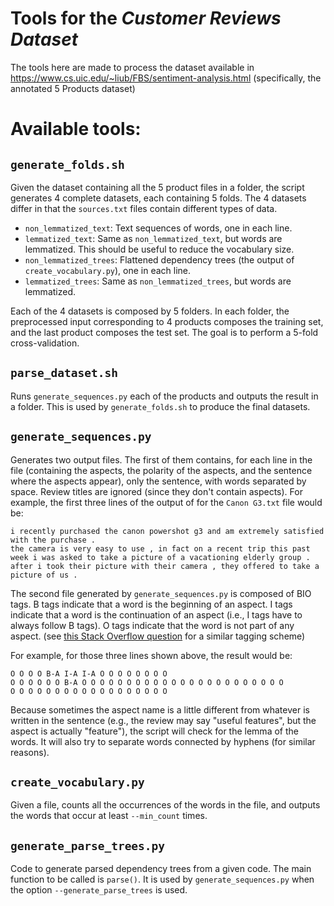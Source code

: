 # Tools for the _Customer Reviews Dataset_

The tools here are made to process the dataset available in
https://www.cs.uic.edu/~liub/FBS/sentiment-analysis.html
(specifically, the annotated 5 Products dataset)

Available tools:
================

## `generate_folds.sh`

Given the dataset containing all the 5 product files in a folder, the
script generates 4 complete datasets, each containing 5 folds. The
4 datasets differ in that the `sources.txt` files contain different
types of data.

 * `non_lemmatized_text`: Text sequences of words, one in each line.
 * `lemmatized_text`:  Same as `non_lemmatized_text`, but words are
	lemmatized. This should be useful to reduce the vocabulary
	size.
 * `non_lemmatized_trees`: Flattened dependency trees (the output of
	`create_vocabulary.py`), one in each line.
 * `lemmatized_trees`: Same as `non_lemmatized_trees`, but words are
	lemmatized.

Each of the 4 datasets is composed by 5 folders. In each folder, the
preprocessed input corresponding to 4 products composes the
training set, and the last product composes the test set. The goal is
to perform a 5-fold cross-validation.


## `parse_dataset.sh`

Runs `generate_sequences.py` each of the products and outputs the
result in a folder. This is used by `generate_folds.sh` to produce
the final datasets.


## `generate_sequences.py`

Generates two output files. The first of them contains, for each line
in the file (containing the aspects, the polarity of the aspects, and
the sentence where the aspects appear), only the sentence, with words
separated by space. Review titles are ignored (since they don't
contain aspects). For example, the first three lines of the output of
for the `Canon G3.txt` file would be:

```
i recently purchased the canon powershot g3 and am extremely satisfied with the purchase . 
the camera is very easy to use , in fact on a recent trip this past week i was asked to take a picture of a vacationing elderly group . 
after i took their picture with their camera , they offered to take a picture of us . 
```

The second file generated by `generate_sequences.py` is composed
of BIO tags. B tags indicate that a word is the beginning of an
aspect. I tags indicate that a word is the continuation of an aspect
(i.e., I tags have to always follow B tags). O tags indicate that the
word is not part of any aspect. (see
[this Stack Overflow question](https://stackoverflow.com/questions/17116446/what-do-the-bilou-tags-mean-in-named-entity-recognition)
for a similar tagging scheme)

For example, for those three lines shown above, the result would be:

```
O O O O B-A I-A I-A O O O O O O O O
O O O O O O B-A O O O O O O O O O O O O O O O O O O O O O O O
O O O O O O O O O O O O O O O O O O
```

Because sometimes the aspect name is a little different from whatever
is written in the sentence (e.g., the review may say "useful features",
but the aspect is actually "feature"), the script will check for the
lemma of the words. It will also try to separate words connected by
hyphens (for similar reasons).


## `create_vocabulary.py`

Given a file, counts all the occurrences of the words in the file, and
outputs the words that occur at least `--min_count` times.


## `generate_parse_trees.py`

Code to generate parsed dependency trees from a given code. The main
function to be called is `parse()`. It is used by
`generate_sequences.py` when the option `--generate_parse_trees`
is used.




